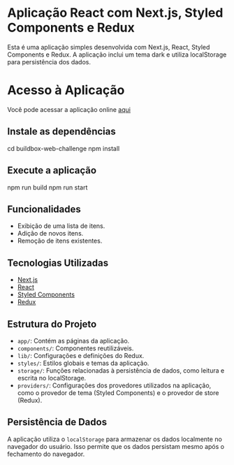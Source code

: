 # Aplicação React com Next.js, Styled Components e Redux

Esta é uma aplicação simples desenvolvida com Next.js, React, Styled Components e Redux. A aplicação inclui um tema dark e utiliza localStorage para persistência dos dados.

# Acesso à Aplicação

Você pode acessar a aplicação online [aqui](https://buildbox-web-challenge.vercel.app/)

## Instale as dependências

cd buildbox-web-challenge
npm install

## Execute a aplicação
npm run build
npm run start

## Funcionalidades

- Exibição de uma lista de itens.
- Adição de novos itens.
- Remoção de itens existentes.

## Tecnologias Utilizadas

- [Next.js](https://nextjs.org/)
- [React](https://reactjs.org/)
- [Styled Components](https://styled-components.com/)
- [Redux](https://redux.js.org/)

## Estrutura do Projeto

- `app/`: Contém as páginas da aplicação.
- `components/`: Componentes reutilizáveis.
- `lib/`: Configurações e definições do Redux.
- `styles/`: Estilos globais e temas da aplicação.
- `storage/`: Funções relacionadas à persistência de dados, como leitura e escrita no localStorage.
- `providers/`: Configurações dos provedores utilizados na aplicação, como o provedor de tema (Styled Components) e o provedor de store (Redux).

## Persistência de Dados

A aplicação utiliza o `localStorage` para armazenar os dados localmente no navegador do usuário. Isso permite que os dados persistam mesmo após o fechamento do navegador.
